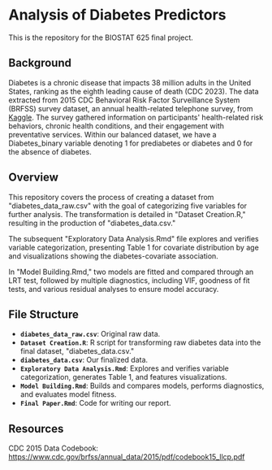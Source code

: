 # Analysis of Diabetes Predictors
This is the repository for the BIOSTAT 625 final project.
## Background
Diabetes is a chronic disease that impacts 38 million adults in the United States, ranking as the eighth leading cause of death (CDC 2023). The data extracted from 2015 CDC Behavioral Risk Factor Surveillance System (BRFSS) survey dataset, an annual health-related telephone survey, from [Kaggle](https://www.kaggle.com/datasets/alexteboul/diabetes-health-indicators-dataset). The survey gathered information on participants' health-related risk behaviors, chronic health conditions, and their engagement with preventative services. Within our balanced dataset, we have a Diabetes_binary variable denoting 1 for prediabetes or diabetes and 0 for the absence of diabetes.

## Overview

This repository covers the process of creating a dataset from "diabetes_data_raw.csv" with the goal of categorizing five variables for further analysis. The transformation is detailed in "Dataset Creation.R," resulting in the production of "diabetes_data.csv."

The subsequent "Exploratory Data Analysis.Rmd" file explores and verifies variable categorization, presenting Table 1 for covariate distribution by age and visualizations showing the diabetes-covariate association.

In "Model Building.Rmd," two models are fitted and compared through an LRT test, followed by multiple diagnostics, including VIF, goodness of fit tests, and various residual analyses to ensure model accuracy.

## File Structure

- **`diabetes_data_raw.csv`**: Original raw data.
- **`Dataset Creation.R`**: R script for transforming raw diabetes data into the final dataset, "diabetes_data.csv."
- **`diabetes_data.csv`**: Our finalized data.
- **`Exploratory Data Analysis.Rmd`**: Explores and verifies variable categorization, generates Table 1, and features visualizations.
- **`Model Building.Rmd`**: Builds and compares models, performs diagnostics, and evaluates model fitness.
- **`Final Paper.Rmd`**: Code for writing our report.

## Resources
CDC 2015 Data Codebook: https://www.cdc.gov/brfss/annual_data/2015/pdf/codebook15_llcp.pdf
